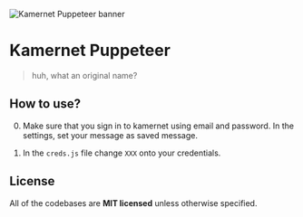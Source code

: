 ![Kamernet Puppeteer banner](https://nomomon.github.io/images/kamernet-puppeteer.jpeg)

# Kamernet Puppeteer
> huh, what an original name?


## How to use?
0. Make sure that you sign in to kamernet using email and password. In the settings, set your message as saved message.

1. In the `creds.js` file change `XXX` onto your credentials.

## License
All of the codebases are **MIT licensed** unless otherwise specified.